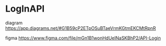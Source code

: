 # LogInAPI

diagram
https://app.diagrams.net/#G1B59cP2ETpOSuBTaeVrmKGtmEKCMtRpnR

figma
https://www.figma.com/file/mGn1B1wonHdUeINaSKBhP2/API-Login
